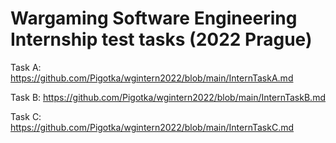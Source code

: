 
# Wargaming Software Engineering Internship test tasks (2022 Prague)

Task A:
https://github.com/Pigotka/wgintern2022/blob/main/InternTaskA.md

Task B:
https://github.com/Pigotka/wgintern2022/blob/main/InternTaskB.md

Task C:
https://github.com/Pigotka/wgintern2022/blob/main/InternTaskC.md



